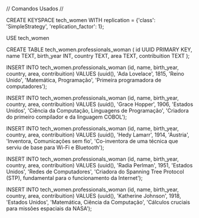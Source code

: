 // Comandos Usados //

CREATE KEYSPACE tech_women
WITH replication = {'class': 'SimpleStrategy', 'replication_factor': 1};

USE tech_women

CREATE TABLE tech_women.professionals_woman (
  id UUID PRIMARY KEY,
  name TEXT,
  birth_year INT,
  country TEXT,
  area TEXT,
  contribuition TEXT
);

INSERT INTO tech_women.professionals_woman (id, name, birth_year, country, area, contribuition) VALUES (uuid(), 'Ada Lovelace', 1815, 'Reino Unido', 'Matemática, Programação', 'Primeira programadora de computadores');

INSERT INTO tech_women.professionals_woman (id, name, birth_year, country, area, contribuition) VALUES (uuid(), 'Grace Hopper', 1906, 'Estados Unidos', 'Ciência da Computação, Linguagens de Programação', 'Criadora do primeiro compilador e da linguagem COBOL');

INSERT INTO tech_women.professionals_woman (id, name, birth_year, country, area, contribuition) VALUES (uuid(), 'Hedy Lamarr', 1914, 'Áustria', 'Inventora, Comunicações sem fio', 'Co-inventora de uma técnica que serviu de base para Wi-Fi e Bluetooth');

INSERT INTO tech_women.professionals_woman (id, name, birth_year, country, area, contribuition) VALUES (uuid(), 'Radia Perlman', 1951, 'Estados Unidos', 'Redes de Computadores', 'Criadora do Spanning Tree Protocol (STP), fundamental para o funcionamento da Internet');

INSERT INTO tech_women.professionals_woman (id, name, birth_year, country, area, contribuition) VALUES (uuid(), 'Katherine Johnson', 1918, 'Estados Unidos', 'Matemática, Ciência da Computação', 'Cálculos cruciais para missões espaciais da NASA');
